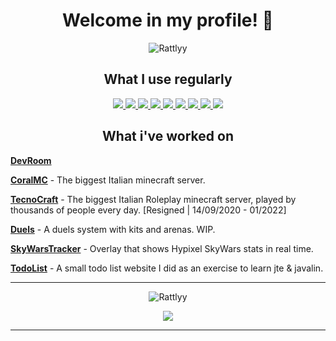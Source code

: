<h1 align="center">Welcome in my profile! 👋</h1>
<p align="center"> 
<img src="https://komarev.com/ghpvc/?username=Rattlyy" alt="Rattlyy" />
</p>

<h2 align="center"> What I use regularly</h2>
<p align="center">
<a href="https://http.cat/200">
<img src="https://img.shields.io/badge/Java-ED8B00?style=for-the-badge&logo=java&logoColor=white" />
<img src="https://img.shields.io/badge/PHP-777BB4?style=for-the-badge&logo=php&logoColor=white" /> 
<img src="https://img.shields.io/badge/MySQL-00000F?style=for-the-badge&logo=mysql&logoColor=white" />
<img src="https://img.shields.io/badge/MongoDB-4EA94B?style=for-the-badge&logo=mongodb&logoColor=white" />
<img src="https://img.shields.io/badge/redis-%23DD0031.svg?&style=for-the-badge&logo=redis&logoColor=white"/>
<img src="https://img.shields.io/badge/Node.js-43853D?style=for-the-badge&logo=node.js&logoColor=white" />
<img src="https://img.shields.io/badge/Jenkins-D24939?style=for-the-badge&logo=Jenkins&logoColor=white"/>
<img src="https://img.shields.io/badge/Docker-2CA5E0?style=for-the-badge&logo=docker&logoColor=white"/>
<img src="https://img.shields.io/badge/Spring-6DB33F?style=for-the-badge&logo=spring&logoColor=white" />
</a>
</p>

<h2 align="center"> What i've worked on</h2>

[**DevRoom**](https://devroomteam.com/)

[**CoralMC**](https://www.coralmc.it/) - The biggest Italian minecraft server.

[**TecnoCraft**](https://tecnocraft.net/) - The biggest Italian Roleplay minecraft server, played by thousands of people every day. [Resigned | 14/09/2020 - 01/2022]

[**Duels**](https://github.com/Rattlyy/Duels) - A duels system with kits and arenas. WIP.

[**SkyWarsTracker**](https://github.com/Rattlyy/SkywarsTracker) - Overlay that shows Hypixel SkyWars stats in real time.

[**TodoList**](https://github.com/Rattlyy/TodoList) - A small todo list website I did as an exercise to learn jte & javalin.

<hr>
<p align="center"><img src="https://github-readme-stats.vercel.app/api?username=Rattlyy&show_icons=true&count_private=true&" alt="Rattlyy" /></p>
<p align="center"><img src="https://discord.c99.nl/widget/theme-2/573481869937606696.png" /> </p>
<hr>
